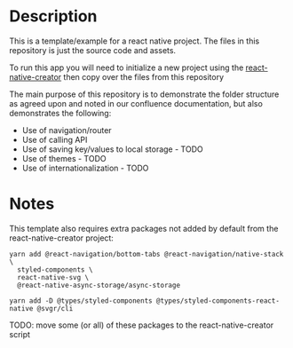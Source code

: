 # Description

This is a template/example for a react native project.  The files in this repository is just the source code and assets.

To run this app you will need to initialize a new project using the [react-native-creator](https://github.com/js-rocket/react-native-creator)
then copy over the files from this repository

The main purpose of this repository is to demonstrate the folder structure as agreed upon and noted in our confluence documentation, but also demonstrates the following:

* Use of navigation/router
* Use of calling API
* Use of saving key/values to local storage - TODO
* Use of themes - TODO
* Use of internationalization - TODO


# Notes

This template also requires extra packages not added by default from the react-native-creator project:

```
yarn add @react-navigation/bottom-tabs @react-navigation/native-stack \
  styled-components \
  react-native-svg \
  @react-native-async-storage/async-storage

yarn add -D @types/styled-components @types/styled-components-react-native @svgr/cli

```

TODO: move some (or all) of these packages to the react-native-creator script
